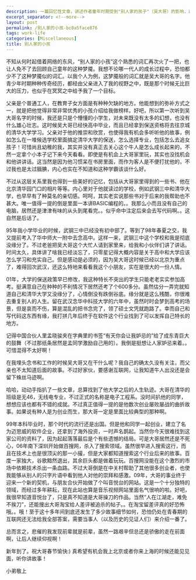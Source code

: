 ```yaml
---
description: 一篇回忆性文章，讲述作者童年时期受到"别人家的孩子"（吴大哥）的影响，以及多年后通过互联网了解到这位前辈创业经历的感悟和思考。
excerpt_separator: <!--more-->
layout: post
permalink: /别人家的小孩-bc0a5face876
tags: work-life
categories: [Miscellaneous]
title: 别人家的小孩
---
```

不知从何时起借着网络的东风，“别人家的小孩”这个熟悉的词汇再次火了一把，也让人免不了去回顾自己童年的这种梦魇。我想不论哪一代人的成长过程中，恐怕都少不了这种梦魇似的词汇。以我个人为例，这梦魇般的词汇就是吴大哥的名字。他青少年时期种种传奇经历，都经由父亲进入了我的视野之中，既是那个时候无比巨大的压力，也似乎在冥冥之中给予我了一个目标。
<!--more-->

父亲是个普通工人，在教育子女方面是有种种欠缺的地方。他能想到的弥补方式之一，就是把他觉得非常非常优秀的小孩介绍给我做榜样。好吧，所以第一次听到吴大哥名字的时候，我还是只是个懵懂的小学生，对未来既没有太多的幻想，也没有什么雄心壮志。这时候吴大哥已经快高中毕业，而且已经拿到保送资格将去往京城的清华大学学习。父亲对于他的推崇和欣赏，也使得我有机会多听听他的故事，例如怎么在一堆候选学校里面搞定清华大学的保送，怎么选择专业，包括怎么去追女孩子！可惜尚且幼稚的我，其实并没有真正去关心这个牛人是怎么成长起来的，不然一定拿个小本子记下来今天看看。即使是有机会上大哥家里玩，其实也没找机会和他讲讲话。这当然是因为他习惯呆在书房里面，而作为客人是不便打扰他的，不过我也是太过腼腆，内心也实在不知道和这种学霸该谈什么好。

不过从这层关系里我也得到一些美好的记忆，包括从大哥家里得到的一些书、他在北京清华园门口的相片等等。内心里对于他就读过的学校，例如武钢三中和清华大学，也早早有了种莫名的亲切感。呵呵，其实老实说那些书对于后来的我帮助也不甚大。唯一值得一提的倒是里面一本讲BASIC编程的。。我那么小而且没有自己的电脑，居然还是津津有味的从头到尾看完。。似乎命中注定后来会去写代码啊。。这自然是后话了。

95年我小学毕业的时候，武钢三中已经没有初中部了。等到了98年春夏之交，我又提前考入了华中师大一附中去念高中。这样一来，武钢三中这个学校和我是彻底没缘分了。不过老爸把吴大哥这个大忙人请到家里来，给我和小伙伴们讲了讲话。时间太久，具体讲了啥我已经淡忘了，只零星记得大概内容是关于高中和大学应该怎么学习和充实自己。但是感动是必须的，因为吴大哥这时候已经以北京为重点了，难得回次武汉，还这么特地来看看我这个小朋友，实在是很大的一份人情。

01年，大学的保送政策早已修改，我这种特长不突出的学生只能老老实实参加高考。挺满意自己在种种的不利情况下居然还考了个600多分。虽然估分一弄完就知道自己和清华大学又没缘分了，心情倒没有跌倒谷底。缘分就是这么残酷，你很难去重复别人的人生。留在武汉念华中科技大学的六年中，虽然时时会梦到高考的场景，但是哀而不伤，算是混乱的把书念完了，领了硕士文凭就跑路了。幸而自己和写代码这东西有缘，我打拼几年后终于在软件这个行业找到了可以发挥自己特长的地方。

记得中国合伙人里孟晓骏夹在字典里的书签“有天你会让我妒忌的”给了成东青巨大的鼓舞（不过那纸条居然是孟同学激励自己用的）。我倒是挺想让人家妒忌来着。。可惜混得不太好啊！

在我埋头念书和工作的时候吴大哥又在干什么呢？我自己的确太久没有关注，而父亲也不太知道后面的故事。不过好家伙，要感谢互联网，让我知道牛人出没还是会留下蛛丝马迹啊。

哈哈，动动手指扒了一些文章，总算找到了他大学之后的人生轨迹。大哥在清华的班级是无46，无线电专业，不过正式的名称是电子工程系。没时间扒他的同学，想想应该也都有不错的成就。不过真正值得一提的是他数次创业屡败屡战的曲折故事。如果说有种人是为创业而生，那大哥一定是里面比较典型的那种啊。

99年本科毕业时，那个时代的流行还是出国。但是他和同学一起创业，建立了名为迈思威的软件企业，还拿到了海外投资，一时声名鹊起。当然你今天很难找到这家公司的资料了，因为起起落落最后是个有些遗憾的结局。可是大哥居然还是不死心，06年南下深圳开始做百搜网，杀入了搜索领域。虽然很早进入搜索这行，而且在技术上也是很顶尖的那一小撮，但是大家都知道搜索这个行业后来的故事。百度一家独大，谷歌黯然退出，其余巨头都是做着玩玩。百搜网没能在这个激烈的市场中依赖技术杀出一条血路。不过大哥倒是在中关村帮助了其他很多创业者，也使我能够从别人的只字片语中看到他人对他的崇拜和感激。09年，大哥的事业终于迎来一个新的契机，与朋友合伙开始做了个叫音悦台的网站。这是一个十分独特的领域，而经过多年耕耘，现在此站也算是音乐视频网站里面名气很响的啦。好吧，我很早知道音悦台了，只是真不知道是大哥操刀的作品。当然“人在江湖走，难免不挨刀”，还能搜出大哥淘宝给人差评被追杀的帖子。。在淘宝留差评真的好恐怖哦。。哦！至于这十多年间到底还发生了多少故事细节如何，恐怕仍处在青春期的互联网还无法给我全部答案，需要当事人（以及历史的见证人们）来介绍一番了。

总而言之，悲催的我发现前辈就是前辈，虽然一路艰辛但总还是骄傲的走在前面啊，让后人继续仰视啊！

新年到了。祝大哥春节愉快:) 真希望有机会我上北京或者你来上海的时候还能见见面，听你讲故事！

小弟敬上
